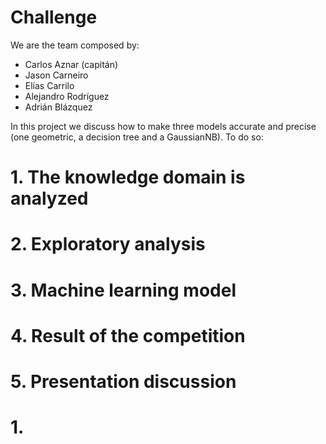 # Challenge

We are the team composed by:

- Carlos Aznar (capitán)
- Jason Carneiro
- Elías Carrilo
- Alejandro Rodríguez
- Adrián Blázquez

In this project we discuss how to make three models accurate and precise (one geometric, a decision tree and a GaussianNB). To do so:

# 1. The knowledge domain is analyzed
# 2. Exploratory analysis
# 3. Machine learning model
# 4. Result of the competition
# 5. Presentation discussion

# 1.



